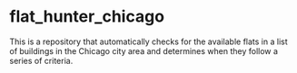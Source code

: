 # flat_hunter_chicago
This is a repository that automatically checks for the available flats in a list of buildings in the Chicago city area and determines when they follow a series of criteria.
